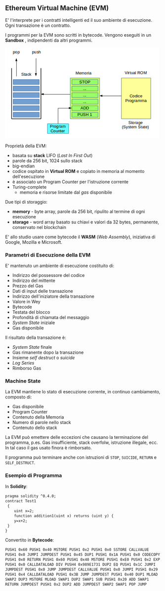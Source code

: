 ## Ethereum Virtual Machine (EVM)

E' l'interprete per i contratti intelligenti ed il suo ambiente di esecuzione. Ogni transazione è un contratto.

I programmi per la EVM sono scritti in bytecode. Vengono eseguiti in un **Sandbox** , indipendenti da altri programmi.

![Evm](../gitbook/images/evm.png)

Proprietà della EVM:
* basata su **stack** LIFO (_Last In First Out_)
* parole da 256 bit, 1024 sullo stack
* big-endian
* codice ospitato in **Virtual ROM** e copiato in memoria al momento dell'esecuzione
* è associato un Program Counter per l'istruzione corrente
* Turing-complete
    * memoria e risorse limitate dal _gas_ disponibile

Due tipi di storaggio:
* **memory** - byte array, parole da 256 bit, ripulito al termine di ogni esecuzione
* **storage** - word array basato su chiavi e valori da 32 bytes, permanente, conservato nel blockchain

E' allo studio usare come bytecode il **WASM** (_Web Assembly_), iniziativa di Google, Mozilla e Microsoft.

### Parametri di Esecuzione della EVM

E' mantenuto un ambiente di esecuzione costituito di:
* Indirizzo del possessore del codice
* Indirizzo del mittente
* Prezzo del Gas
* Dati di input delle transazione
* Indirizzo dell'iniziatore della transazione
* Valore in Wey
* Bytecode
* Testata del blocco
* Profondità di chiamata del messaggio
* _System State_ iniziale
* Gas disponibile

Il risultato della transazione è:
* _System State_ finale
* Gas rimanente dopo la transazione
* Insieme _self destruct_ o _suicide_
* _Log Series_
* Rimborso Gas

### Machine State

La EVM mantiene lo stato di esecuzione corrente, in continuo cambiamento, composto di:
* Gas disponibile
* Program Counter
* Contenuto della Memoria
* Numero di parole nello stack
* Contenuto dello stack

La EVM può emettere delle eccezioni che causano la terminazione del programma, p.es. Gas insufficiente, stack overfolw, istruzione illegale, ecc.
In tal caso il gas usato finora è rimborsato.

Il programma può terminare anche con istruzioni di `STOP`, `SUICIDE`, `RETURN` e `SELF_DESTRUCT`.

### Esempio di Programma

In **Solidity**:
```
pragma solidity ^0.4.0; 
contract Test1
 { 
    uint x=2; 
    function addition1(uint x) returns (uint y) { 
    y=x+2; 
 } 
}
```
Convertito in **Bytecode**:
```
PUSH1 0x60 PUSH1 0x40 MSTORE PUSH1 0x2 PUSH1 0x0 SSTORE CALLVALUE PUSH1 0x0 JUMPI JUMPDEST PUSH1 0x45 DUP1 PUSH1 0x1A PUSH1 0x0 CODECOPY PUSH1 0x0 RETURN PUSH1 0x60 PUSH1 0x40 MSTORE PUSH1 0xE0 PUSH1 0x2 EXP PUSH1 0x0 CALLDATALOAD DIV PUSH4 0x989E1731 DUP2 EQ PUSH1 0x1C JUMPI JUMPDEST PUSH1 0x0 JUMP JUMPDEST CALLVALUE PUSH1 0x0 JUMPI PUSH1 0x29 PUSH1 0x4 CALLDATALOAD PUSH1 0x3B JUMP JUMPDEST PUSH1 0x40 DUP1 MLOAD SWAP2 DUP3 MSTORE MLOAD SWAP1 DUP2 SWAP1 SUB PUSH1 0x20 ADD SWAP1 RETURN JUMPDEST PUSH1 0x2 DUP2 ADD JUMPDEST SWAP2 SWAP1 POP JUMP
```


